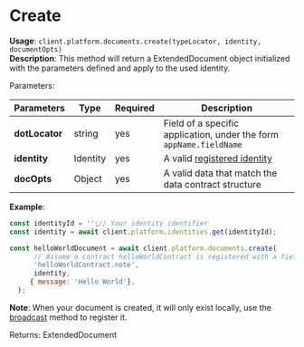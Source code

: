 # Create

**Usage**: `client.platform.documents.create(typeLocator, identity, documentOpts)`  
**Description**: This method will return a ExtendedDocument object initialized with the parameters defined and apply to the used identity.

Parameters:

| Parameters     | Type     | Required | Description                                                                                     |
| -------------- | -------- | -------- | ----------------------------------------------------------------------------------------------- |
| **dotLocator** | string   | yes      | Field of a specific application, under the form `appName.fieldName`                             |
| **identity**   | Identity | yes      | A valid [registered identity](../identities/register.md) |
| **docOpts**    | Object   | yes      | A valid data that match the data contract structure                                             |

**Example**:

```js
const identityId = '';// Your identity identifier
const identity = await client.platform.identities.get(identityId);

const helloWorldDocument = await client.platform.documents.create(
      // Assume a contract helloWorldContract is registered with a field note
      'helloWorldContract.note',
      identity,
     { message: 'Hello World'},
  );
```

**Note**: When your document is created, it will only exist locally, use the [broadcast](../documents/broadcast.md) method to register it.  

Returns: ExtendedDocument
